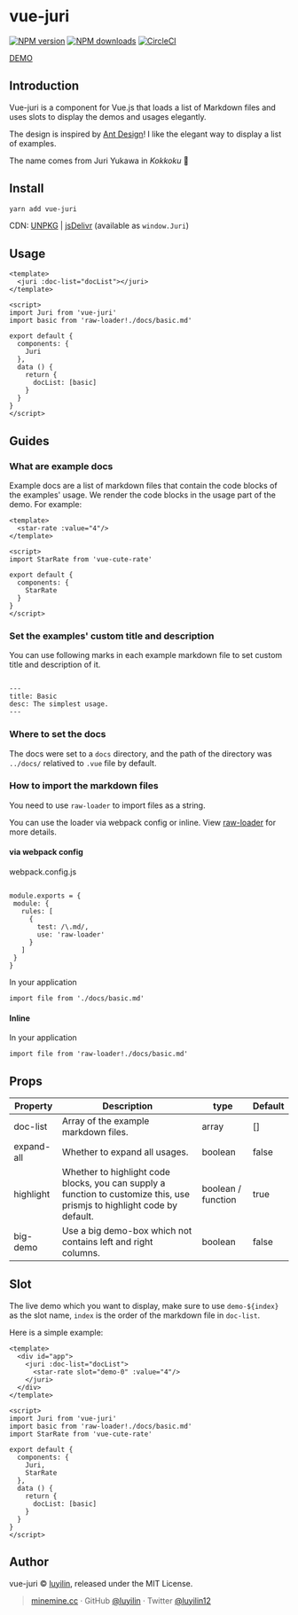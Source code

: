 # vue-juri

[![NPM version](https://img.shields.io/npm/v/vue-juri.svg?style=flat)](https://npmjs.com/package/vue-juri) [![NPM downloads](https://img.shields.io/npm/dm/vue-juri.svg?style=flat)](https://npmjs.com/package/vue-juri) [![CircleCI](https://circleci.com/gh/luyilin/vue-juri/tree/master.svg?style=shield)](https://circleci.com/gh/luyilin/vue-juri/tree/master)

[DEMO](https://vue-juri.netlify.com/)

## Introduction

Vue-juri is a component for Vue.js that loads a list of Markdown files and uses slots to display the demos and usages elegantly.

The design is inspired by [Ant Design](https://ant.design/components/rate/)! I like the elegant way to display a list of examples.

The name comes from Juri Yukawa in *Kokkoku* 💃

## Install

```bash
yarn add vue-juri
```

CDN: [UNPKG](https://unpkg.com/vue-juri/) | [jsDelivr](https://cdn.jsdelivr.net/npm/vue-juri/) (available as `window.Juri`)

## Usage

```vue
<template>
  <juri :doc-list="docList"></juri>
</template>

<script>
import Juri from 'vue-juri'
import basic from 'raw-loader!./docs/basic.md'

export default {
  components: {
    Juri
  },
  data () {
    return {
      docList: [basic]
    }
  }
}
</script>
```

## Guides

### What are example docs

Example docs are a list of markdown files that contain the code blocks of the examples' usage. We render the code blocks in the usage part of the demo. For example:

```
<template>
  <star-rate :value="4"/>
</template>

<script>
import StarRate from 'vue-cute-rate'

export default {
  components: {
    StarRate
  }
}
</script>
```

### Set the examples' custom title and description

You can use following marks in each example markdown file to set custom title and description of it.

```

---
title: Basic 
desc: The simplest usage.
---
```

### Where to set the docs

The docs were set to a ```docs``` directory, and the path of the directory was ```../docs/``` relatived to ```.vue``` file by default.


### How to import the markdown files

You need to use ```raw-loader``` to import files as a string. 

You can use the loader via webpack config or inline. View [raw-loader](https://github.com/webpack-contrib/raw-loader) for more details.

#### via webpack config

webpack.config.js

```

module.exports = {
 module: {
   rules: [
     {
       test: /\.md/,
       use: 'raw-loader'
     }
   ]
 }
}
```

In your application

```
import file from './docs/basic.md'
```

#### Inline 

In your application

```
import file from 'raw-loader!./docs/basic.md'
```

## Props

| Property | Description | type | Default |
| -------- | ----------- | ---- | ------- |
| doc-list | Array of the example markdown files. | array | [] |
| expand-all | Whether to expand all usages. | boolean | false |
| highlight | Whether to highlight code blocks, you can supply a function to customize this, use prismjs to highlight code by default. | boolean / function | true |
| big-demo | Use a big demo-box which not contains left and right columns. | boolean | false |

## Slot

The live demo which you want to display, make sure to use `demo-${index}` as the slot name, `index` is the order of the markdown file in `doc-list`.

Here is a simple example:

```vue
<template>
  <div id="app">
    <juri :doc-list="docList">
      <star-rate slot="demo-0" :value="4"/>
    </juri>
  </div>
</template>

<script>
import Juri from 'vue-juri'
import basic from 'raw-loader!./docs/basic.md'
import StarRate from 'vue-cute-rate'

export default {
  components: {
    Juri,
    StarRate
  },
  data () {
    return {
      docList: [basic]
    }
  }
}
</script>
```

## Author

vue-juri &copy; [luyilin](https://github.com/luyilin), released under the MIT License.

> [minemine.cc](https://minemine.cc) · GitHub [@luyilin](https://github.com/luyilin) · Twitter [@luyilin12](https://twitter.com/luyilin12)
